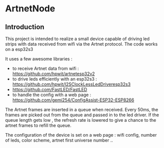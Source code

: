 # ArtnetNode 
## Introduction
This project is intended to realize a small device capable of driving led strips with data received from wifi via the Artnet protocol.
The code works on a esp32s3 

It uses a few awesome libraries :
* to receive Artnet data from wifi : https://github.com/hpwit/artnetesp32v2
* to drive leds efficiently with an esp32s3 : https://github.com/hpwit/I2SClockLessLedDriveresp32s3
* https://github.com/FastLED/FastLED
* to handle the config with a web page : https://github.com/gemi254/ConfigAssist-ESP32-ESP8266

The Artnet frames are inserted in a queue when received.
Every 50ms, the frames are picked out from the queue and passed in to the led driver.
If the queue length gets low , the refresh rate is lowered to give a chance to the artnet frames to refill the queue.

The configuration of the device is set on a web page : wifi config, number of leds, color scheme, artnet first universe number ..
